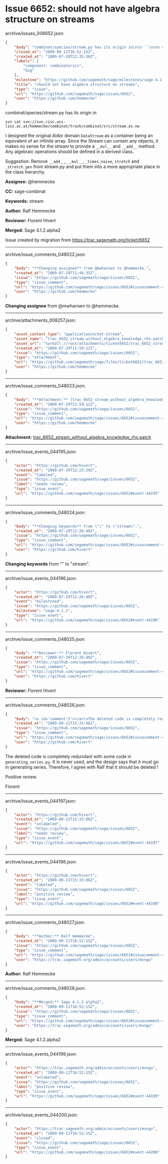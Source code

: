 # Issue 6652: should not have algebra structure on streams

archive/issues_006652.json:
```json
{
    "body": "combinat/species/stream.py has its origin in\n\n```\nsvn cat svn://svn.risc.uni-linz.ac.at/hemmecke/combinat/trunk/combinat/src/stream.as.nw\n```\nI designed the original Aldor domain `DataStream` as a container being an equivalent of an infinite array. Since the Stream can contain any objects, it makes no sense for the stream to provide a `__mul__` and `__add__` method. Any algebraic operations should be defined in a derived class.\n\nSuggestion: Remove `__add__`, `__mul__`, `_times_naive`, `stretch` and `_stretch_gen` from stream.py and put them into a more appropriate place in the class hierarchy.\n\n**Assignee:** @hemmecke\n\n**CC:**  sage-combinat\n\n**Keywords:** stream\n\n**Author:** Ralf Hemmecke\n\n**Reviewer:** Florent Hivert\n\n**Merged:** Sage 4.1.2.alpha2\n\nIssue created by migration from https://trac.sagemath.org/ticket/6652\n\n",
    "closed_at": "2009-09-11T16:52:15Z",
    "created_at": "2009-07-28T22:35:30Z",
    "labels": [
        "component: combinatorics",
        "bug"
    ],
    "milestone": "https://github.com/sagemath/sage/milestones/sage-4.1.2",
    "title": "should not have algebra structure on streams",
    "type": "issue",
    "url": "https://github.com/sagemath/sage/issues/6652",
    "user": "https://github.com/hemmecke"
}
```
combinat/species/stream.py has its origin in

```
svn cat svn://svn.risc.uni-linz.ac.at/hemmecke/combinat/trunk/combinat/src/stream.as.nw
```
I designed the original Aldor domain `DataStream` as a container being an equivalent of an infinite array. Since the Stream can contain any objects, it makes no sense for the stream to provide a `__mul__` and `__add__` method. Any algebraic operations should be defined in a derived class.

Suggestion: Remove `__add__`, `__mul__`, `_times_naive`, `stretch` and `_stretch_gen` from stream.py and put them into a more appropriate place in the class hierarchy.

**Assignee:** @hemmecke

**CC:**  sage-combinat

**Keywords:** stream

**Author:** Ralf Hemmecke

**Reviewer:** Florent Hivert

**Merged:** Sage 4.1.2.alpha2

Issue created by migration from https://trac.sagemath.org/ticket/6652





---

archive/issue_comments_048022.json:
```json
{
    "body": "**Changing assignee** from @mwhansen to @hemmecke.",
    "created_at": "2009-07-29T11:44:35Z",
    "issue": "https://github.com/sagemath/sage/issues/6652",
    "type": "issue_comment",
    "url": "https://github.com/sagemath/sage/issues/6652#issuecomment-48022",
    "user": "https://github.com/hemmecke"
}
```

**Changing assignee** from @mwhansen to @hemmecke.



---

archive/attachments_008257.json:
```json
{
    "asset_content_type": "application/octet-stream",
    "asset_name": "trac_6652_stream_without_algebra_knowledge_rhx.patch",
    "asset_url": "tarball://root/attachments/ticket6652/trac_6652_stream_without_algebra_knowledge_rhx.patch",
    "created_at": "2009-07-29T11:59:12Z",
    "issue": "https://github.com/sagemath/sage/issues/6652",
    "type": "attachment",
    "url": "https://github.com/sagemath/sage/files/ticket6652/trac_6652_stream_without_algebra_knowledge_rhx.patch",
    "user": "https://github.com/hemmecke"
}
```



---

archive/issue_comments_048023.json:
```json
{
    "body": "**Attachment:** [trac_6652_stream_without_algebra_knowledge_rhx.patch](https://github.com/sagemath/sage/files/ticket6652/trac_6652_stream_without_algebra_knowledge_rhx.patch)",
    "created_at": "2009-07-29T11:59:12Z",
    "issue": "https://github.com/sagemath/sage/issues/6652",
    "type": "issue_comment",
    "url": "https://github.com/sagemath/sage/issues/6652#issuecomment-48023",
    "user": "https://github.com/hemmecke"
}
```

**Attachment:** [trac_6652_stream_without_algebra_knowledge_rhx.patch](https://github.com/sagemath/sage/files/ticket6652/trac_6652_stream_without_algebra_knowledge_rhx.patch)



---

archive/issue_events_044195.json:
```json
{
    "actor": "https://github.com/hivert",
    "created_at": "2009-07-29T12:23:29Z",
    "event": "labeled",
    "issue": "https://github.com/sagemath/sage/issues/6652",
    "label": "needs review",
    "type": "issue_event",
    "url": "https://github.com/sagemath/sage/issues/6652#event-44195"
}
```



---

archive/issue_comments_048024.json:
```json
{
    "body": "**Changing keywords** from \"\" to \"stream\".",
    "created_at": "2009-07-29T12:26:40Z",
    "issue": "https://github.com/sagemath/sage/issues/6652",
    "type": "issue_comment",
    "url": "https://github.com/sagemath/sage/issues/6652#issuecomment-48024",
    "user": "https://github.com/hivert"
}
```

**Changing keywords** from "" to "stream".



---

archive/issue_events_044196.json:
```json
{
    "actor": "https://github.com/hivert",
    "created_at": "2009-07-29T12:26:40Z",
    "event": "milestoned",
    "issue": "https://github.com/sagemath/sage/issues/6652",
    "milestone": "sage-4.1.1",
    "type": "issue_event",
    "url": "https://github.com/sagemath/sage/issues/6652#event-44196"
}
```



---

archive/issue_comments_048025.json:
```json
{
    "body": "**Reviewer:** Florent Hivert",
    "created_at": "2009-07-29T12:26:40Z",
    "issue": "https://github.com/sagemath/sage/issues/6652",
    "type": "issue_comment",
    "url": "https://github.com/sagemath/sage/issues/6652#issuecomment-48025",
    "user": "https://github.com/hivert"
}
```

**Reviewer:** Florent Hivert



---

archive/issue_comments_048026.json:
```json
{
    "body": "<a id='comment:5'></a>\nThe deleted code is completely redundant with some code in `generating_series.py`. \nIt is never used, and the design says that it must go in generating series. Therefore, \nI agree with Ralf that it should be deleted !\n\nPositive review. \n\nFlorent",
    "created_at": "2009-09-11T15:33:06Z",
    "issue": "https://github.com/sagemath/sage/issues/6652",
    "type": "issue_comment",
    "url": "https://github.com/sagemath/sage/issues/6652#issuecomment-48026",
    "user": "https://github.com/hivert"
}
```

<a id='comment:5'></a>
The deleted code is completely redundant with some code in `generating_series.py`. 
It is never used, and the design says that it must go in generating series. Therefore, 
I agree with Ralf that it should be deleted !

Positive review. 

Florent



---

archive/issue_events_044197.json:
```json
{
    "actor": "https://github.com/hivert",
    "created_at": "2009-09-11T15:33:06Z",
    "event": "unlabeled",
    "issue": "https://github.com/sagemath/sage/issues/6652",
    "label": "needs review",
    "type": "issue_event",
    "url": "https://github.com/sagemath/sage/issues/6652#event-44197"
}
```



---

archive/issue_events_044198.json:
```json
{
    "actor": "https://github.com/hivert",
    "created_at": "2009-09-11T15:33:06Z",
    "event": "labeled",
    "issue": "https://github.com/sagemath/sage/issues/6652",
    "label": "positive review",
    "type": "issue_event",
    "url": "https://github.com/sagemath/sage/issues/6652#event-44198"
}
```



---

archive/issue_comments_048027.json:
```json
{
    "body": "**Author:** Ralf Hemmecke",
    "created_at": "2009-09-11T16:52:15Z",
    "issue": "https://github.com/sagemath/sage/issues/6652",
    "type": "issue_comment",
    "url": "https://github.com/sagemath/sage/issues/6652#issuecomment-48027",
    "user": "https://trac.sagemath.org/admin/accounts/users/mvngu"
}
```

**Author:** Ralf Hemmecke



---

archive/issue_comments_048028.json:
```json
{
    "body": "**Merged:** Sage 4.1.2.alpha2",
    "created_at": "2009-09-11T16:52:15Z",
    "issue": "https://github.com/sagemath/sage/issues/6652",
    "type": "issue_comment",
    "url": "https://github.com/sagemath/sage/issues/6652#issuecomment-48028",
    "user": "https://trac.sagemath.org/admin/accounts/users/mvngu"
}
```

**Merged:** Sage 4.1.2.alpha2



---

archive/issue_events_044199.json:
```json
{
    "actor": "https://trac.sagemath.org/admin/accounts/users/mvngu",
    "created_at": "2009-09-11T16:52:15Z",
    "event": "unlabeled",
    "issue": "https://github.com/sagemath/sage/issues/6652",
    "label": "positive review",
    "type": "issue_event",
    "url": "https://github.com/sagemath/sage/issues/6652#event-44199"
}
```



---

archive/issue_events_044200.json:
```json
{
    "actor": "https://trac.sagemath.org/admin/accounts/users/mvngu",
    "created_at": "2009-09-11T16:52:15Z",
    "event": "closed",
    "issue": "https://github.com/sagemath/sage/issues/6652",
    "type": "issue_event",
    "url": "https://github.com/sagemath/sage/issues/6652#event-44200"
}
```
